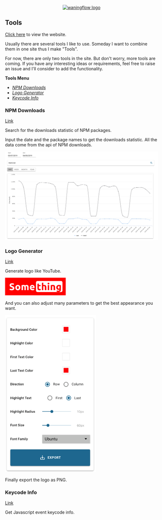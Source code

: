 <p align="center"><a href="https://tools.waningflow.com/" target="_blank" rel="noopener noreferrer"><img width="100" src="https://tools.waningflow.com/WebIcon.png" alt="waningflow logo"></a></p>

## Tools

[Click here](https://tools.waningflow.com/) to view the website.

Usually there are several tools I like to use. Someday I want to combine them in one site thus I make "Tools".

For now, there are only two tools in the site. But don't worry, more tools are coming. If you have any interesting ideas or requirements, feel free to raise an issue and I'll consider to add the functionality.

**Tools Menu**

- [_NPM Downloads_](#NPM-Downloads)
- [_Logo Generator_](#Logo-Generator)
- [_Keycode Info_](#Keycode-Info)

### NPM Downloads

[Link](https://tools.waningflow.com/npm-download)

Search for the downloads statistic of NPM packages.

Input the date and the package names to get the downloads statistic.
All the data come from the api of NPM downloads.

<p align="left"><img width="800" src="./public/npmdownload_sc_rm.png"></p>

### Logo Generator

[Link](https://tools.waningflow.com/logo-generate)

Generate logo like YouTube.

<p align="left"><img width="200" src="./public/Something_rm.png" ></p>
And you can also adjust many parameters to get the best appearance you want.
<p align="left"><img width="300" src="./public/logogenerate_sc_rm.png"></p>
Finally export the logo as PNG.

### Keycode Info

[Link](https://tools.waningflow.com/keycode-info)

Get Javascript event keycode info.
